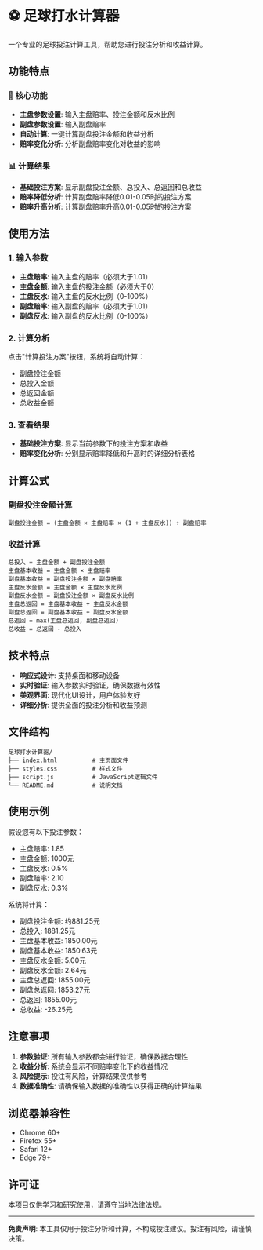 # ⚽ 足球打水计算器

一个专业的足球投注计算工具，帮助您进行投注分析和收益计算。

## 功能特点

### 🎯 核心功能
- **主盘参数设置**: 输入主盘赔率、投注金额和反水比例
- **副盘参数设置**: 输入副盘赔率
- **自动计算**: 一键计算副盘投注金额和收益分析
- **赔率变化分析**: 分析副盘赔率变化对收益的影响

### 📊 计算结果
- **基础投注方案**: 显示副盘投注金额、总投入、总返回和总收益
- **赔率降低分析**: 计算副盘赔率降低0.01-0.05时的投注方案
- **赔率升高分析**: 计算副盘赔率升高0.01-0.05时的投注方案

## 使用方法

### 1. 输入参数
- **主盘赔率**: 输入主盘的赔率（必须大于1.01）
- **主盘金额**: 输入主盘的投注金额（必须大于0）
- **主盘反水**: 输入主盘的反水比例（0-100%）
- **副盘赔率**: 输入副盘的赔率（必须大于1.01）
- **副盘反水**: 输入副盘的反水比例（0-100%）

### 2. 计算分析
点击"计算投注方案"按钮，系统将自动计算：
- 副盘投注金额
- 总投入金额
- 总返回金额
- 总收益金额

### 3. 查看结果
- **基础投注方案**: 显示当前参数下的投注方案和收益
- **赔率变化分析**: 分别显示赔率降低和升高时的详细分析表格

## 计算公式

### 副盘投注金额计算
```
副盘投注金额 = (主盘金额 × 主盘赔率 × (1 + 主盘反水)) ÷ 副盘赔率
```

### 收益计算
```
总投入 = 主盘金额 + 副盘投注金额
主盘基本收益 = 主盘金额 × 主盘赔率
副盘基本收益 = 副盘投注金额 × 副盘赔率
主盘反水金额 = 主盘金额 × 主盘反水比例
副盘反水金额 = 副盘投注金额 × 副盘反水比例
主盘总返回 = 主盘基本收益 + 主盘反水金额
副盘总返回 = 副盘基本收益 + 副盘反水金额
总返回 = max(主盘总返回, 副盘总返回)
总收益 = 总返回 - 总投入
```

## 技术特点

- **响应式设计**: 支持桌面和移动设备
- **实时验证**: 输入参数实时验证，确保数据有效性
- **美观界面**: 现代化UI设计，用户体验友好
- **详细分析**: 提供全面的投注分析和收益预测

## 文件结构

```
足球打水计算器/
├── index.html          # 主页面文件
├── styles.css          # 样式文件
├── script.js           # JavaScript逻辑文件
└── README.md           # 说明文档
```

## 使用示例

假设您有以下投注参数：
- 主盘赔率: 1.85
- 主盘金额: 1000元
- 主盘反水: 0.5%
- 副盘赔率: 2.10
- 副盘反水: 0.3%

系统将计算：
- 副盘投注金额: 约881.25元
- 总投入: 1881.25元
- 主盘基本收益: 1850.00元
- 副盘基本收益: 1850.63元
- 主盘反水金额: 5.00元
- 副盘反水金额: 2.64元
- 主盘总返回: 1855.00元
- 副盘总返回: 1853.27元
- 总返回: 1855.00元
- 总收益: -26.25元

## 注意事项

1. **参数验证**: 所有输入参数都会进行验证，确保数据合理性
2. **收益分析**: 系统会显示不同赔率变化下的收益情况
3. **风险提示**: 投注有风险，计算结果仅供参考
4. **数据准确性**: 请确保输入数据的准确性以获得正确的计算结果

## 浏览器兼容性

- Chrome 60+
- Firefox 55+
- Safari 12+
- Edge 79+

## 许可证

本项目仅供学习和研究使用，请遵守当地法律法规。

---

**免责声明**: 本工具仅用于投注分析和计算，不构成投注建议。投注有风险，请谨慎决策。
